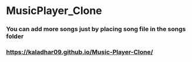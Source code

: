 # MusicPlayer_Clone
### You can add more songs just by placing song file in the songs folder
### https://kaladhar09.github.io/Music-Player-Clone/
